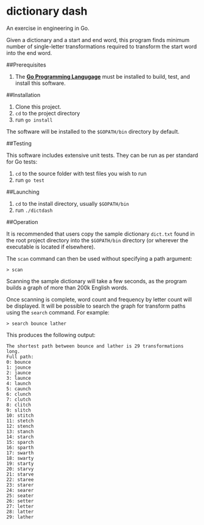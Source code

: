 # dictionary dash

An exercise in engineering in Go.

Given a dictionary and a start and end word, this program finds minimum number of single-letter transformations required to transform the start word into the end word.


##Prerequisites

1. The [__Go Programming Langugage__][0] must be installed to build, test, and install this software.

##Installation

1. Clone this project.
2. `cd` to the project directory
3. run `go install`

The software will be installed to the `$GOPATH/bin` directory by default.

##Testing

This software includes extensive unit tests. They can be run as per standard for Go tests:

1. `cd` to the source folder with test files you wish to run
2. run `go test`

##Launching

1. `cd` to the install directory, usually `$GOPATH/bin`
2. run `./dictdash`

##Operation

It is recommended that users copy the sample dictionary `dict.txt` found in the root project directory into the `$GOPATH/bin` directory (or wherever the executable is located if elsewhere).

The `scan` command can then be used without specifying a path argument:

```
> scan
```

Scanning the sample dictionary will take a few seconds, as the program builds a graph of more than 200k English words.

Once scanning is complete, word count and frequency by letter count will be displayed. It will be possible to search the graph for transform paths using the `search` command. For example:

```
> search bounce lather
```

This produces the following output:

```
The shortest path between bounce and lather is 29 transformations long.
Full path:
0: bounce
1: jounce
2: jaunce
3: launce
4: launch
5: caunch
6: clunch
7: clutch
8: clitch
9: slitch
10: stitch
11: stetch
12: stench
13: stanch
14: starch
15: sparch
16: sparth
17: swarth
18: swarty
19: starty
20: starvy
21: starve
22: staree
23: starer
24: searer
25: seater
26: setter
27: letter
28: latter
29: lather
```



[0]: https://golang.org/dl/